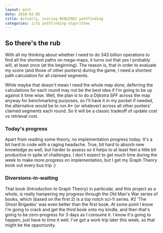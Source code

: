 ```yaml
---
layout: post
date: 2018-02-05
title: Actually, scoring REQUIRES pathfinding
categories: icfp pathfinding algorithms
---
```


## So there's the rub

With all my thinking about whether I need to do 343 billion operations to find all the shortest paths on mega-maps, it turns out that yes I probably will, at least once (at the beginning). The reason is, that in order to evaluate my score (and those of other punters) during the game, I need a shortest path calculation for all claimed segments.  

While maybe that doesn't mean I need the whole map done, deferring the calculations for each round may not be the best idea if I'm going to be up against it time wise.  Well, the plan is to do a Dijkstra SPF across the map anyway for benchmarking purposes, so I'll have it in my pocket if needed, the alternative would be to run A* (or whatever) across all other punters' claimed segments each round. So it will be  a classic tradeoff of update cost vs retrieval cost.

### Today's progress

Apart from reading some theory, no implementation progress today. It's a bit hard to code with a raging headache.  True, bit hard to absorb new knowledge as well, but harder to assess so it helps to at least feel a little bit productive in spite of challenges.  I don't expect to get much time during the week to make more progress on implementation, but I get my Graph Theory book out every bus trip :)  

### Diversions-in-waiting

That book (Introduction to Graph Theory) in particular, and this project as a whole, is really hampering my progress through the Old Man's War series of books, which (based on the first 2) is a top notch sci-fi series.  #2 'The Ghost Brigades' was even better than the first book.  At some point I know I'm going to crack and get the third book onto my kindle, and then that's going to be zero-progress for 3 days as I consume it. I know it's going to happen, just have to time it well. I've got a work trip later this week, so that might be the opportunity.
